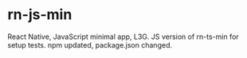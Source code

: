 # rn-js-min

React Native, JavaScript minimal app, L3G.
JS version of rn-ts-min for setup tests.
npm updated, package.json changed.
